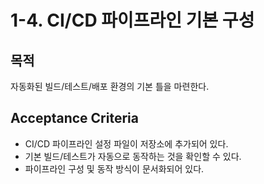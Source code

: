 # 1-4. CI/CD 파이프라인 기본 구성

## 목적
자동화된 빌드/테스트/배포 환경의 기본 틀을 마련한다.

## Acceptance Criteria
- CI/CD 파이프라인 설정 파일이 저장소에 추가되어 있다.
- 기본 빌드/테스트가 자동으로 동작하는 것을 확인할 수 있다.
- 파이프라인 구성 및 동작 방식이 문서화되어 있다.

